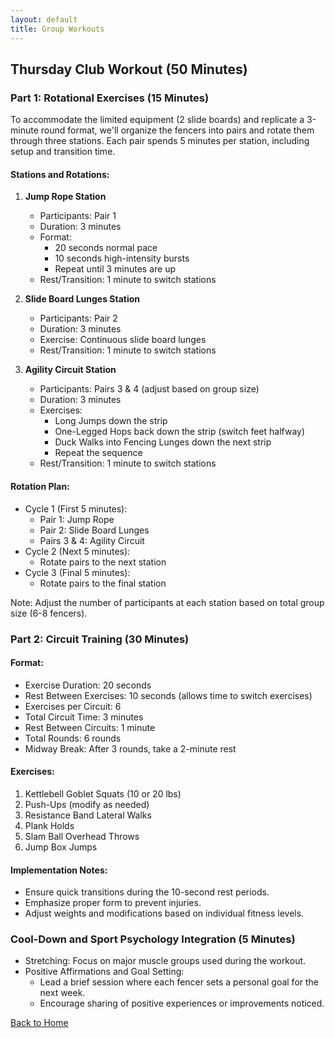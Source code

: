 ```yaml
---
layout: default
title: Group Workouts
---
```


## Thursday Club Workout (50 Minutes)

### Part 1: Rotational Exercises (15 Minutes)

To accommodate the limited equipment (2 slide boards) and replicate a 3-minute round format, we'll organize the fencers into pairs and rotate them through three stations. Each pair spends 5 minutes per station, including setup and transition time.

#### Stations and Rotations:

1. **Jump Rope Station**
   * Participants: Pair 1
   * Duration: 3 minutes
   * Format:
      * 20 seconds normal pace
      * 10 seconds high-intensity bursts
      * Repeat until 3 minutes are up
   * Rest/Transition: 1 minute to switch stations

2. **Slide Board Lunges Station**
   * Participants: Pair 2
   * Duration: 3 minutes
   * Exercise: Continuous slide board lunges
   * Rest/Transition: 1 minute to switch stations

3. **Agility Circuit Station**
   * Participants: Pairs 3 & 4 (adjust based on group size)
   * Duration: 3 minutes
   * Exercises:
      * Long Jumps down the strip
      * One-Legged Hops back down the strip (switch feet halfway)
      * Duck Walks into Fencing Lunges down the next strip
      * Repeat the sequence
   * Rest/Transition: 1 minute to switch stations

#### Rotation Plan:
* Cycle 1 (First 5 minutes):
   * Pair 1: Jump Rope
   * Pair 2: Slide Board Lunges
   * Pairs 3 & 4: Agility Circuit
* Cycle 2 (Next 5 minutes):
   * Rotate pairs to the next station
* Cycle 3 (Final 5 minutes):
   * Rotate pairs to the final station

Note: Adjust the number of participants at each station based on total group size (6-8 fencers).

### Part 2: Circuit Training (30 Minutes)

#### Format:
* Exercise Duration: 20 seconds
* Rest Between Exercises: 10 seconds (allows time to switch exercises)
* Exercises per Circuit: 6
* Total Circuit Time: 3 minutes
* Rest Between Circuits: 1 minute
* Total Rounds: 6 rounds
* Midway Break: After 3 rounds, take a 2-minute rest

#### Exercises:
1. Kettlebell Goblet Squats (10 or 20 lbs)
2. Push-Ups (modify as needed)
3. Resistance Band Lateral Walks
4. Plank Holds
5. Slam Ball Overhead Throws
6. Jump Box Jumps

#### Implementation Notes:
* Ensure quick transitions during the 10-second rest periods.
* Emphasize proper form to prevent injuries.
* Adjust weights and modifications based on individual fitness levels.

### Cool-Down and Sport Psychology Integration (5 Minutes)
* Stretching: Focus on major muscle groups used during the workout.
* Positive Affirmations and Goal Setting:
   * Lead a brief session where each fencer sets a personal goal for the next week.
   * Encourage sharing of positive experiences or improvements noticed.

[Back to Home](index.html)